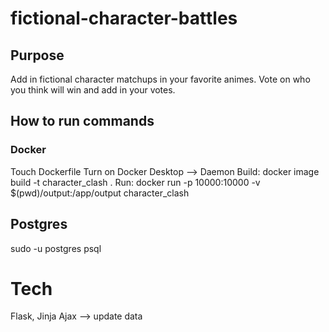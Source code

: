 # fictional-character-battles

## Purpose
Add in fictional character matchups in your favorite animes. Vote on who you think will win and add in your votes. 

## How to run commands

### Docker
Touch Dockerfile
Turn on Docker Desktop --> Daemon
Build: docker image build -t character_clash .
Run: docker run -p 10000:10000 -v $(pwd)/output:/app/output character_clash




## Postgres
sudo -u postgres psql



# Tech
Flask, Jinja
Ajax --> update data 